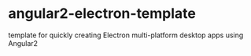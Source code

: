 # angular2-electron-template
template for quickly creating Electron multi-platform desktop apps using Angular2
